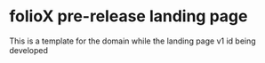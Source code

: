 # folioX pre-release landing page

This is a template for the domain while the landing page v1 id being developed